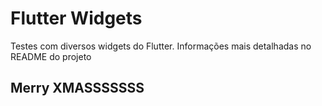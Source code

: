 # Flutter Widgets

Testes com diversos widgets do Flutter.
Informações mais detalhadas no README do projeto

## Merry XMASSSSSSS
